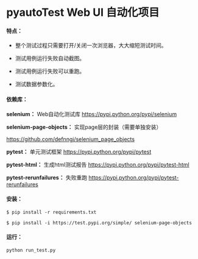 # pyautoTest Web UI 自动化项目

#### 特点：
* 整个测试过程只需要打开/关闭一次浏览器，大大缩短测试时间。

* 测试用例运行失败自动截图。

* 测试用例运行失败可以重跑。

* 测试数据参数化。

#### 依赖库：
__selenium：__ Web自动化测试库
https://pypi.python.org/pypi/selenium

__selenium-page-objects：__ 实现page层的封装（需要单独安装）

https://github.com/defnngj/selenium_page_objects

__pytest：__ 单元测试框架
https://pypi.python.org/pypi/pytest

__pytest-html：__ 生成html测试报告
https://pypi.python.org/pypi/pytest-html

__pytest-rerunfailures：__ 失败重跑
https://pypi.python.org/pypi/pytest-rerunfailures

#### 安装：

```
$ pip install -r requirements.txt

$ pip install -i https://test.pypi.org/simple/ selenium-page-objects
```

#### 运行：

```
python run_test.py
```
